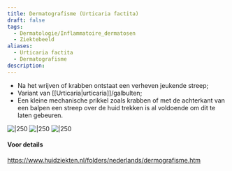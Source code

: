 ```yaml
---
title: Dermatografisme (Urticaria factita)
draft: false
tags:
  - Dermatologie/Inflammatoire_dermatosen
  - Ziektebeeld
aliases:
  - Urticaria factita
  - Dermatografisme
description:
---
```


- Na het wrijven of krabben ontstaat een verheven jeukende streep;
- Variant van [[Urticaria|urticaria]]/galbulten;
- Een kleine mechanische prikkel zoals krabben of met de achterkant van een balpen een streep over de huid trekken is al voldoende om dit te laten gebeuren.

![|250](https://i.imgur.com/d7MG2Lw.png)
![|250](https://i.imgur.com/bhXRcMy.png)
![|250](https://i.imgur.com/wYn9pyp.png)

#### Voor details
https://www.huidziekten.nl/folders/nederlands/dermografisme.htm